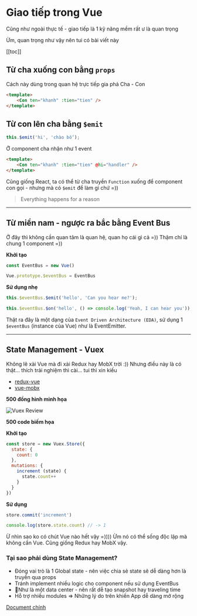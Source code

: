 # Giao tiếp trong Vue

Cũng như ngoài thực tế - giao tiếp là 1 kỹ năng mềm rất ư là quan trọng 

Ừm, quan trọng như vậy nên tui có bài viết này

[[toc]]

## Từ cha xuống con bằng `props` 

Cách này dùng trong quan hệ trực tiếp gia phả Cha - Con

```html
<template>
    <Con ten="khanh" :tien="tien" />
</template>
```

## Từ con lên cha bằng `$emit`

```js
this.$emit('hi', 'chào bố');
```

Ở component cha nhận như 1 event

```html
<template>
    <Con ten="khanh" :tien="tien" @hi="handler" />
</template>
```


Cũng giống React, ta có thể từ cha truyền `Function` xuống để component con gọi - nhưng mà có `$emit` để làm gì chứ =)) 

> Everything happens for a reason

---

## Từ miền nam - ngược ra bắc bằng Event Bus

Ở đây thì không cần quan tâm là quan hệ, quan họ cái gì cả =)) Thậm chí là chung 1 component =)) 

**Khởi tạo**
```js
const EventBus = new Vue()

Vue.prototype.$eventBus = EventBus
```


**Sử dụng nhẹ**
```js
this.$eventBus.$emit('hello', 'Can you hear me?');

this.$eventBus.$on('hello', () => console.log('Yeah, I can hear you'));
```

Thật ra đây là một dạng của `Event Driven Architecture (EDA)`, sử dụng 1 `$eventBus` (instance của Vue) như là EventEmitter. 

---

## State Management - Vuex

Không lẽ xài Vue mà đi xài Redux hay MobX trời :)) Nhưng điều này là có thật... thích trải nghiệm thì cài... tui thì xin kiếu 

- [redux-vue](https://yarnpkg.com/en/package/redux-vue)
- [vue-mobx](https://yarnpkg.com/en/package/vue-mobx)

**500 đồng hình minh họa**

![Vuex Review](@/images/vuex.png)

**500 code biếm họa**

**Khởi tạo**
```js
const store = new Vuex.Store({
  state: {
    count: 0
  },
  mutations: {
    increment (state) {
      state.count++
    }
  }
})
```

**Sử dụng**
```js
store.commit('increment')

console.log(store.state.count) // -> 1
```

Ừ nhìn sao ko có chút Vue nào hết vậy =)))) Ừm nó có thể sống độc lập mà không cần Vue. Cũng giống Redux hay MobX vậy.

### Tại sao phải dùng State Management? 
- Đóng vai trò là 1 Global state - nên việc chia sẻ state sẽ dễ dàng hơn là truyền qua props
- Tránh implement nhiều logic cho component nếu sử dụng EventBus
- Như là một data center - nên rất dễ tạo snapshot hay traveling time 
- Hỗ trợ nhiều modules 
=> Những lý do trên khiến App dễ dàng mở rộng 

[Document chính](https://vuex.vuejs.org/guide/)
